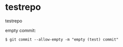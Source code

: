testrepo
========

testrepo

empty commit:

    $ git commit --allow-empty -m "empty (test) commit"
